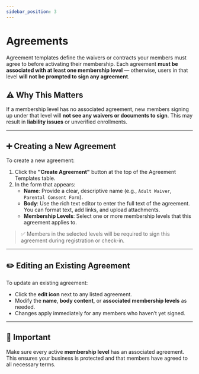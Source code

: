 ```yaml
---
sidebar_position: 3
---
```


# Agreements

Agreement templates define the waivers or contracts your members must agree to before activating their membership. Each agreement **must be associated with at least one membership level** — otherwise, users in that level **will not be prompted to sign any agreement**.

## ⚠️ Why This Matters

If a membership level has no associated agreement, new members signing up under that level will **not see any waivers or documents to sign**. This may result in **liability issues** or unverified enrollments.

---

## ➕ Creating a New Agreement

To create a new agreement:

1. Click the **"Create Agreement"** button at the top of the Agreement Templates table.
2. In the form that appears:
   - **Name**: Provide a clear, descriptive name (e.g., `Adult Waiver`, `Parental Consent Form`).
   - **Body**: Use the rich text editor to enter the full text of the agreement. You can format text, add links, and upload attachments.
   - **Membership Levels**: Select one or more membership levels that this agreement applies to.

> ✅ Members in the selected levels will be required to sign this agreement during registration or check-in.

---

## ✏️ Editing an Existing Agreement

To update an existing agreement:

- Click the **edit icon** next to any listed agreement.
- Modify the **name**, **body content**, or **associated membership levels** as needed.
- Changes apply immediately for any members who haven’t yet signed.

---

## 🔐 Important

Make sure every active **membership level** has an associated agreement. This ensures your business is protected and that members have agreed to all necessary terms.

